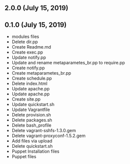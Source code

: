## 2.0.0 (July 15, 2019)


## 0.1.0 (July 15, 2019)
  - modules files
  - Delete dir.pp
  - Create Readme.md
  - Create exec.pp
  - Update notify.pp
  - Update and rename metaparametes_br.pp to require.pp
  - Create notify.pp
  - Create metaparametes_br.pp
  - Create schedule.pp
  - Delete index.html
  - Update apache.pp
  - Update apache.pp
  - Create site.pp
  - Update quickstart.sh
  - Update Vagrantfile
  - Delete provision.sh
  - Delete packages.sh
  - Delete bash_profile
  - Delete vagrant-sshfs-1.3.0.gem
  - Delete vagrant-proxyconf-1.5.2.gem
  - Add files via upload
  - Delete quickstart.sh
  - Puppet Installation files
  - Puppet files

